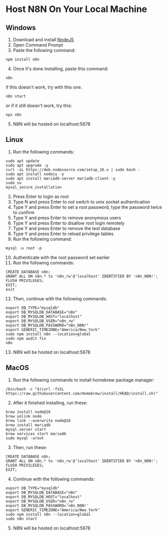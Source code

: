 # Host N8N On Your Local Machine

## Windows
1. Download and install [NodeJS](https://nodejs.org)
2. Open Command Prompt
3. Paste the following command:
```
npm install n8n
```
4. Once it's done installing, paste this command:
```
n8n
```
if this doesn't work, try with this one.
```
n8n start
```
or if it still doesn't work, try this:
```
npx n8n
```
5. N8N will be hosted on localhost:5678


## Linux
1. Run the following commands:
```
sudo apt update
sudo apt upgrade -y
curl -sL https://deb.nodesource.com/setup_16.x | sudo bash -
sudo apt install nodejs -y
sudo apt install mariadb-server mariadb-client -y
sudo su
mysql_secure_installation
```
2. Press Enter to login as root
3. Type N and press Enter to not switch to unix socket authentication
4. Type Y and press Enter to set a root password, type the password twice to confirm
5. Type Y and press Enter to remove anonymous users
6. Type Y and press Enter to disallow root login remotely
7. Type Y and press Enter to remove the test database
8. Type Y and press Enter to reload privilege tables
9. Run the following command:
```
mysql -u root -p
```
10. Authenticate with the root password set earlier
11. Run the following commands:
```
CREATE DATABASE n8n;
GRANT ALL ON n8n.* to 'n8n_rw'@'localhost' IDENTIFIED BY 'n8n_N8N!';
FLUSH PRIVILEGES;
EXIT;
exit
```
12. Then, continue with the following commands:
```
export DB_TYPE="mysqldb"
export DB_MYSQLDB_DATABASE="n8n"
export DB_MYSQLDB_HOST="localhost"
export DB_MYSQLDB_USER="n8n_rw"
export DB_MYSQLDB_PASSWORD="n8n_N8N!"
export GENERIC_TIMEZONE="America/New_York"
sudo npm install n8n --location=global
sudo npm audit fix
n8n
```
13. N8N will be hosted on localhost:5678

## MacOS
1. Run the following commands to install homebrew package manager:
```
/bin/bash -c "$(curl -fsSL https://raw.githubusercontent.com/Homebrew/install/HEAD/install.sh)"
```
2. After it finished installing, run these:
```
brew install node@16
brew unlink node
brew link --overwrite node@16
brew install mariadb
mysql.server start
brew services start mariadb
sudo mysql -uroot
```
3. Then, run these:
```
CREATE DATABASE n8n;
GRANT ALL ON n8n.* to 'n8n_rw'@'localhost' IDENTIFIED BY 'n8n_N8N!';
FLUSH PRIVILEGES;
EXIT;
```
4. Continue with the following commands:
```
export DB_TYPE="mysqldb"
export DB_MYSQLDB_DATABASE="n8n"
export DB_MYSQLDB_HOST="localhost"
export DB_MYSQLDB_USER="n8n_rw"
export DB_MYSQLDB_PASSWORD='n8n_N8N!'
export GENERIC_TIMEZONE="America/New_York"
sudo npm install n8n --location=global
sudo n8n start
```
5. N8N will be hosted on localhost:5678
